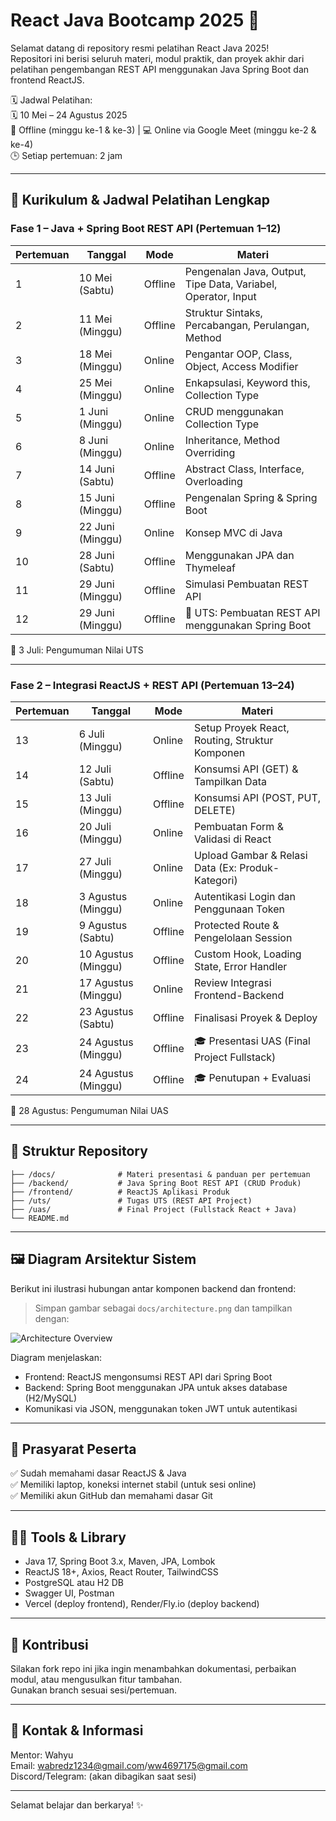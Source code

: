 # React Java Bootcamp 2025 🚀

Selamat datang di repository resmi pelatihan React Java 2025!  
Repositori ini berisi seluruh materi, modul praktik, dan proyek akhir dari pelatihan pengembangan REST API menggunakan Java Spring Boot dan frontend ReactJS.

🗓️ Jadwal Pelatihan:  
🗓️ 10 Mei – 24 Agustus 2025  
📍 Offline (minggu ke-1 & ke-3) | 💻 Online via Google Meet (minggu ke-2 & ke-4)  
🕒 Setiap pertemuan: 2 jam

---

## 📘 Kurikulum & Jadwal Pelatihan Lengkap

### Fase 1 – Java + Spring Boot REST API (Pertemuan 1–12)

| Pertemuan | Tanggal          | Mode    | Materi                                                        |
| --------- | ---------------- | ------- | ------------------------------------------------------------- |
| 1         | 10 Mei (Sabtu)   | Offline | Pengenalan Java, Output, Tipe Data, Variabel, Operator, Input |
| 2         | 11 Mei (Minggu)  | Offline | Struktur Sintaks, Percabangan, Perulangan, Method             |
| 3         | 18 Mei (Minggu)  | Online  | Pengantar OOP, Class, Object, Access Modifier                 |
| 4         | 25 Mei (Minggu)  | Online  | Enkapsulasi, Keyword this, Collection Type                    |
| 5         | 1 Juni (Minggu)  | Online  | CRUD menggunakan Collection Type                              |
| 6         | 8 Juni (Minggu)  | Online  | Inheritance, Method Overriding                                |
| 7         | 14 Juni (Sabtu)  | Offline | Abstract Class, Interface, Overloading                        |
| 8         | 15 Juni (Minggu) | Offline | Pengenalan Spring & Spring Boot                               |
| 9         | 22 Juni (Minggu) | Online  | Konsep MVC di Java                                            |
| 10        | 28 Juni (Sabtu)  | Offline | Menggunakan JPA dan Thymeleaf                                 |
| 11        | 29 Juni (Minggu) | Offline | Simulasi Pembuatan REST API                                   |
| 12        | 29 Juni (Minggu) | Offline | 📄 UTS: Pembuatan REST API menggunakan Spring Boot            |

📢 3 Juli: Pengumuman Nilai UTS

---

### Fase 2 – Integrasi ReactJS + REST API (Pertemuan 13–24)

| Pertemuan | Tanggal             | Mode    | Materi                                            |
| --------- | ------------------- | ------- | ------------------------------------------------- |
| 13        | 6 Juli (Minggu)     | Online  | Setup Proyek React, Routing, Struktur Komponen    |
| 14        | 12 Juli (Sabtu)     | Offline | Konsumsi API (GET) & Tampilkan Data               |
| 15        | 13 Juli (Minggu)    | Offline | Konsumsi API (POST, PUT, DELETE)                  |
| 16        | 20 Juli (Minggu)    | Online  | Pembuatan Form & Validasi di React                |
| 17        | 27 Juli (Minggu)    | Online  | Upload Gambar & Relasi Data (Ex: Produk-Kategori) |
| 18        | 3 Agustus (Minggu)  | Online  | Autentikasi Login dan Penggunaan Token            |
| 19        | 9 Agustus (Sabtu)   | Offline | Protected Route & Pengelolaan Session             |
| 20        | 10 Agustus (Minggu) | Offline | Custom Hook, Loading State, Error Handler         |
| 21        | 17 Agustus (Minggu) | Online  | Review Integrasi Frontend-Backend                 |
| 22        | 23 Agustus (Sabtu)  | Offline | Finalisasi Proyek & Deploy                        |
| 23        | 24 Agustus (Minggu) | Offline | 🎓 Presentasi UAS (Final Project Fullstack)       |
| 24        | 24 Agustus (Minggu) | Offline | 🎓 Penutupan + Evaluasi                           |

📢 28 Agustus: Pengumuman Nilai UAS

---

## 📂 Struktur Repository

```
├── /docs/              # Materi presentasi & panduan per pertemuan
├── /backend/           # Java Spring Boot REST API (CRUD Produk)
├── /frontend/          # ReactJS Aplikasi Produk
├── /uts/               # Tugas UTS (REST API Project)
├── /uas/               # Final Project (Fullstack React + Java)
└── README.md
```

---

## 🖼️ Diagram Arsitektur Sistem

Berikut ini ilustrasi hubungan antar komponen backend dan frontend:

> Simpan gambar sebagai `docs/architecture.png` dan tampilkan dengan:

![Architecture Overview](./docs/architecture.png)

Diagram menjelaskan:

- Frontend: ReactJS mengonsumsi REST API dari Spring Boot
- Backend: Spring Boot menggunakan JPA untuk akses database (H2/MySQL)
- Komunikasi via JSON, menggunakan token JWT untuk autentikasi

---

## 🧐 Prasyarat Peserta

✅ Sudah memahami dasar ReactJS & Java  
✅ Memiliki laptop, koneksi internet stabil (untuk sesi online)  
✅ Memiliki akun GitHub dan memahami dasar Git

---

## 👩‍💻 Tools & Library

- Java 17, Spring Boot 3.x, Maven, JPA, Lombok
- ReactJS 18+, Axios, React Router, TailwindCSS
- PostgreSQL atau H2 DB
- Swagger UI, Postman
- Vercel (deploy frontend), Render/Fly.io (deploy backend)

---

## 🤝 Kontribusi

Silakan fork repo ini jika ingin menambahkan dokumentasi, perbaikan modul, atau mengusulkan fitur tambahan.  
Gunakan branch sesuai sesi/pertemuan.

---

## 📧 Kontak & Informasi

Mentor: Wahyu  
Email: wabredz1234@gmail.com/ww4697175@gmail.com  
Discord/Telegram: (akan dibagikan saat sesi)

---

Selamat belajar dan berkarya! ✨
